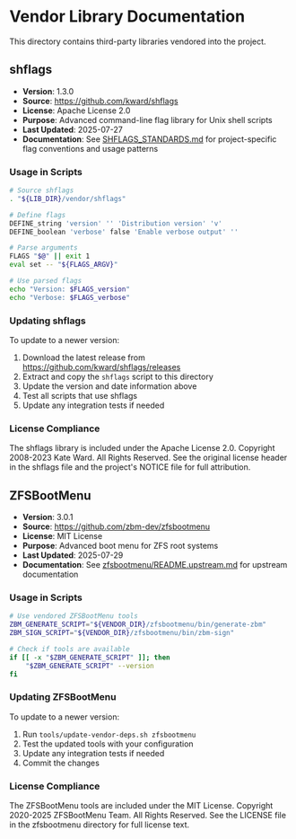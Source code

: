 # Vendor Library Documentation

This directory contains third-party libraries vendored into the project.

## shflags

- **Version**: 1.3.0
- **Source**: https://github.com/kward/shflags
- **License**: Apache License 2.0
- **Purpose**: Advanced command-line flag library for Unix shell scripts
- **Last Updated**: 2025-07-27
- **Documentation**: See [SHFLAGS_STANDARDS.md](SHFLAGS_STANDARDS.md) for project-specific flag conventions and usage patterns

### Usage in Scripts

```bash
# Source shflags
. "${LIB_DIR}/vendor/shflags"

# Define flags
DEFINE_string 'version' '' 'Distribution version' 'v'
DEFINE_boolean 'verbose' false 'Enable verbose output' ''

# Parse arguments
FLAGS "$@" || exit 1
eval set -- "${FLAGS_ARGV}"

# Use parsed flags
echo "Version: $FLAGS_version"
echo "Verbose: $FLAGS_verbose"
```

### Updating shflags

To update to a newer version:

1. Download the latest release from https://github.com/kward/shflags/releases
2. Extract and copy the `shflags` script to this directory
3. Update the version and date information above
4. Test all scripts that use shflags
5. Update any integration tests if needed

### License Compliance

The shflags library is included under the Apache License 2.0.
Copyright 2008-2023 Kate Ward. All Rights Reserved.
See the original license header in the shflags file and the project's NOTICE file for full attribution.

## ZFSBootMenu

- **Version**: 3.0.1
- **Source**: https://github.com/zbm-dev/zfsbootmenu
- **License**: MIT License
- **Purpose**: Advanced boot menu for ZFS root systems
- **Last Updated**: 2025-07-29
- **Documentation**: See [zfsbootmenu/README.upstream.md](zfsbootmenu/README.upstream.md) for upstream documentation

### Usage in Scripts

```bash
# Use vendored ZFSBootMenu tools
ZBM_GENERATE_SCRIPT="${VENDOR_DIR}/zfsbootmenu/bin/generate-zbm"
ZBM_SIGN_SCRIPT="${VENDOR_DIR}/zfsbootmenu/bin/zbm-sign"

# Check if tools are available
if [[ -x "$ZBM_GENERATE_SCRIPT" ]]; then
    "$ZBM_GENERATE_SCRIPT" --version
fi
```

### Updating ZFSBootMenu

To update to a newer version:

1. Run `tools/update-vendor-deps.sh zfsbootmenu`
2. Test the updated tools with your configuration
3. Update any integration tests if needed
4. Commit the changes

### License Compliance

The ZFSBootMenu tools are included under the MIT License.
Copyright 2020-2025 ZFSBootMenu Team. All Rights Reserved.
See the LICENSE file in the zfsbootmenu directory for full license text.
